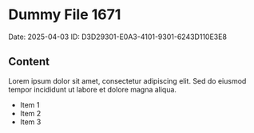 # Dummy File 1671

Date: 2025-04-03
ID: D3D29301-E0A3-4101-9301-6243D110E3E8

## Content

Lorem ipsum dolor sit amet, consectetur adipiscing elit.
Sed do eiusmod tempor incididunt ut labore et dolore magna aliqua.

* Item 1
* Item 2
* Item 3
